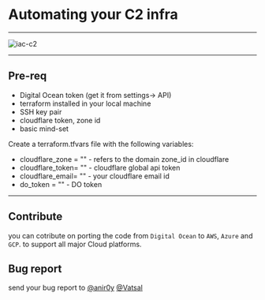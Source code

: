 
# Automating your C2 infra 

---

![iac-c2](https://i.imgur.com/OSRNZ8f.png)

---


## Pre-req

* Digital Ocean token (get it from settings-> API)
* terraform installed in your local machine
* SSH key pair 
* cloudflare token, zone id
* basic mind-set

Create a terraform.tfvars file with the following variables:
* cloudflare_zone = "" - refers to the domain zone_id in cloudflare
* cloudflare_token= "" - cloudflare global api token
* cloudflare_email= "" - your cloudflare email id
* do_token = "" - DO token


---

## Contribute

you can cotribute on porting the code from `Digital Ocean` to `AWS`, `Azure` and `GCP`. to support all major Cloud platforms. 

## Bug report 

send your bug report to [@anir0y](https://twitter.com/anir0y) [@Vatsal](https://twitter.com/vatsal_mob)
